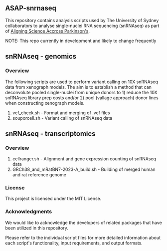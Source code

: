 ## ASAP-snrnaseq

This repository contains analysis scripts used by The University of Sydney collaborators to analyse single-nuclei RNA sequencing (snRNAseq) as part of [Aligning Science Accross Parkinson's](https://parkinsonsroadmap.org/#).

NOTE: This repo currently in development and likely to change frequently 
 

## snRNAseq - genomics
### Overview
The following scripts are used to perform variant calling on 10X snRNAseq data from xenograph models. The aim is to establish a method that can deconvolute pooled single-nuclei from unique donors to 1) reduce the 10X snRNAseq library prep costs and/or 2) pool (vallage approach) donor lines when constructing xenograph models.

1. vcf_check.sh - Format and merging of .vcf files
2. souporcell.sh - Variant calling of snRNAseq data

## snRNAseq - transcriptomics
### Overview

1. cellranger.sh - Alignment and gene expression counting of snRNAseq data
2. GRCh38_and_mRatBN7-2023-A_build.sh - Building of merged human and rat reference genome

### License
This project is licensed under the MIT License.

### Acknowledgments
We would like to acknowledge the developers of related packages that have been utilized in this repository.

Please refer to the individual script files for more detailed information about each script's functionality, input requirements, and output formats.

